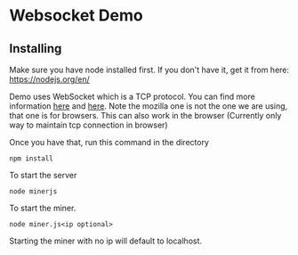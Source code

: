 # Websocket Demo

## Installing
Make sure you have node installed first. If you don't have it, get it from here: https://nodejs.org/en/

Demo uses WebSocket which is a TCP protocol.
You can find more information [here](https://tools.ietf.org/html/rfc6455) and  [here](https://developer.mozilla.org/en-US/docs/Web/API/WebSockets_API). Note the mozilla one is not the one we are using, that one is for browsers. This can also work in the browser (Currently only way to maintain tcp connection in browser)

Once you have that, run this command in the directory
```
npm install
```
To start the server
```
node minerjs
```
To start the miner.
```
node miner.js<ip optional>
```
Starting the miner with no ip will default to localhost.